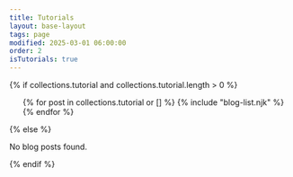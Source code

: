 ```yaml
---
title: Tutorials
layout: base-layout
tags: page
modified: 2025-03-01 06:00:00
order: 2
isTutorials: true
---
```


<div class="my-10 text-xl/8">
{% if collections.tutorial and collections.tutorial.length > 0 %}
  <ul>
    {% for post in collections.tutorial or [] %}
      {% include "blog-list.njk" %}
    {% endfor %}
  </ul>
{% else %}
  <p>No blog posts found.</p>
{% endif %}
</div>
